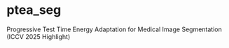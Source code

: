 # ptea_seg
Progressive Test Time Energy Adaptation for Medical Image Segmentation (ICCV 2025 Highlight)
